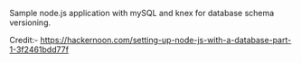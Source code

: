 Sample node.js application with mySQL and knex for database schema versioning. 

Credit:- https://hackernoon.com/setting-up-node-js-with-a-database-part-1-3f2461bdd77f
